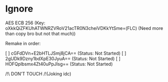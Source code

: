# Ignore

AES ECB 256 (Key: oXkkQiZFKUhATWNRZVRoV21acTR0N3cheiVDKkYtSme=(FLC) (Need more than copy bro but not that much))

Remake in order:

[ ] cGFdDVn+E2bHTLJSmj8jCA== (Status: Not Started)
[ ] 2gUDk9Dzny1bdXpE30JyuA== (Status: Not Started)
[ ] HOFQplbsmx4Zt40uPpJIsg== (Status: Not Started)

/!\ DON'T TOUCH /!\(Joking idc)
